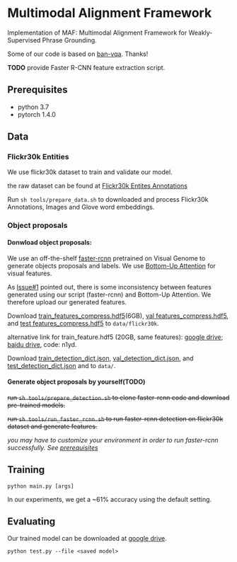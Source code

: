 # Multimodal Alignment Framework

Implementation of MAF: Multimodal Alignment Framework for Weakly-Supervised Phrase Grounding.

Some of our code is based on [ban-vqa](https://github.com/jnhwkim/ban-vqa). Thanks!

**TODO**
provide Faster R-CNN feature extraction script.


## Prerequisites
- python 3.7
- pytorch 1.4.0 


## Data

### Flickr30k Entities
We use flickr30k dataset to train and validate our model.

the raw dataset can be found at [Flickr30k Entites Annotations](https://github.com/BryanPlummer/flickr30k_entities/blob/master/annotations.zip)

Run
`
 sh tools/prepare_data.sh
`
to downloaded and process Flickr30k Annotations, Images and Glove word embeddings.


### Object proposals

#### Donwload object proposals:

We use an off-the-shelf [faster-rcnn](https://github.com/jwyang/faster-rcnn.pytorch) pretrained on Visual Genome 
to generate objects proposals and labels. 
We use [Bottom-Up Attention](https://github.com/airsplay/py-bottom-up-attention) for visual features.

As [Issue#1](https://github.com/qinzzz/Multimodal-Alignment-Framework/issues/1#issue-727382153) pointed out, there is some inconsistency
between features generated using our script (faster-rcnn) and Bottom-Up Attention.
We therefore upload our generated features.

Download [train_features_compress.hdf5](https://drive.google.com/file/d/1ABnF0SZMf6pOAC89LJXbXZLMW1X86O96/view?usp=sharing)(6GB), [val features_compress.hdf5](https://drive.google.com/file/d/1iK-yz6PHwRuAciRW1vGkg9Bkj-aBE8yJ/view?usp=sharing), and [test features_compress.hdf5](https://drive.google.com/file/d/1pjntkbr20l2MiUBVQLVV6rQNWpXQymFs/view?usp=sharing) to `data/flickr30k`.

alternative link for train_feature.hdf5 (20GB, same features): [google drive](https://drive.google.com/file/d/1zxghit_mDyIKhZRemN6EDCZ3xMR4xPu5/view?usp=sharing); [baidu drive](https://pan.baidu.com/s/1cyiKNYZzpja-5brcn9QD1A), code: n1yd.

Download [train_detection_dict.json](https://drive.google.com/file/d/1_S-zyKF7F8SIEht6V66Sqbsz9TBqzY-P/view?usp=sharing), [val_detection_dict.json](https://drive.google.com/file/d/1KmyG0mghwydkb7pEwxDjItwZvNi_DRA4/view?usp=sharing), and [test_detection_dict.json](https://drive.google.com/file/d/1-r4u45EyxY7uaIk6VxCZxCiBxaOlaTC2/view?usp=sharing) and  to `data/`.

#### Generate object proposals by yourself(TODO)

~~run ` sh tools/prepare_detection.sh ` to clone faster-rcnn code and download pre-trained models.~~

~~run ` sh tools/run_faster_rcnn.sh ` to run faster-rcnn detection on flickr30k dataset and generate features.~~

*you may have to customize your environment in order to run faster-rcnn successfully. 
See [prerequisites](https://github.com/jwyang/faster-rcnn.pytorch#prerequisites)*


## Training

`
python main.py [args]
`

In our experiments, we get a ~61% accuracy using the default setting.


## Evaluating

Our trained model can be downloaded at [google drive](https://drive.google.com/file/d/1hVLDcsks2MuDJWpl2QB1H8DBCUefKCRY/view?usp=sharing).

`
python test.py --file <saved model>
`


